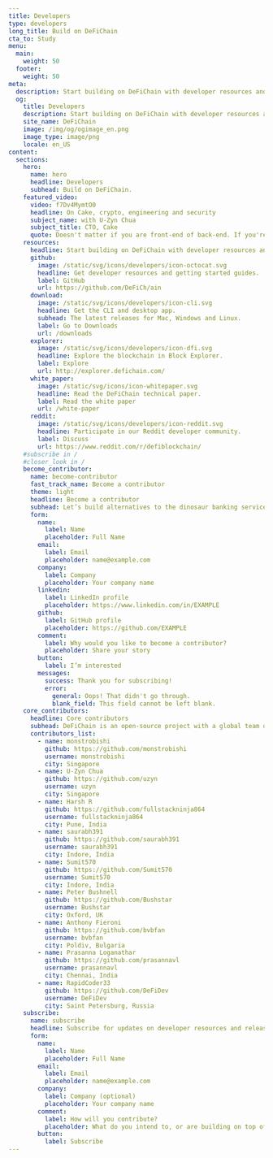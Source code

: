 ```yaml
---
title: Developers
type: developers
long_title: Build on DeFiChain
cta_to: Study
menu:
  main:
    weight: 50
  footer:
    weight: 50
meta:
  description: Start building on DeFiChain with developer resources and code.
  og:
    title: Developers
    description: Start building on DeFiChain with developer resources and code.
    site_name: DeFiChain
    image: /img/og/ogimage_en.png
    image_type: image/png
    locale: en_US
content:
  sections:
    hero:
      name: hero
      headline: Developers
      subhead: Build on DeFiChain.
    featured_video:
      video: f7Dv4MymtO0
      headline: On Cake, crypto, engineering and security
      subject_name: with U-Zyn Chua
      subject_title: CTO, Cake
      quote: Doesn't matter if you are front-end of back-end. If you're a JavaScript developer, and a good one, drop me a note, and we can talk.
    resources:
      headline: Start building on DeFiChain with developer resources and code.
      github:
        image: /static/svg/icons/developers/icon-octocat.svg
        headline: Get developer resources and getting started guides.
        label: GitHub
        url: https://github.com/DeFiCh/ain
      download:
        image: /static/svg/icons/developers/icon-cli.svg
        headline: Get the CLI and desktop app.
        subhead: The latest releases for Mac, Windows and Linux.
        label: Go to Downloads
        url: /downloads
      explorer:
        image: /static/svg/icons/developers/icon-dfi.svg
        headline: Explore the blockchain in Block Explorer.
        label: Explore
        url: http://explorer.defichain.com/
      white_paper:
        image: /static/svg/icons/icon-whitepaper.svg
        headline: Read the DeFiChain technical paper.
        label: Read the white paper
        url: /white-paper
      reddit:
        image: /static/svg/icons/developers/icon-reddit.svg
        headline: Participate in our Reddit developer community.
        label: Discuss
        url: https://www.reddit.com/r/defiblockchain/
    #subscribe in /
    #closer_look in /
    become_contributor:
      name: become-contributor
      fast_track_name: Become a contributor
      theme: light
      headline: Become a contributor
      subhead: Let’s build alternatives to the dinosaur banking services together!
      form:
        name:
          label: Name
          placeholder: Full Name
        email:
          label: Email
          placeholder: name@example.com
        company:
          label: Company
          placeholder: Your company name
        linkedin:
          label: LinkedIn profile
          placeholder: https://www.linkedin.com/in/EXAMPLE
        github:
          label: GitHub profile
          placeholder: https://github.com/EXAMPLE
        comment:
          label: Why would you like to become a contributor?
          placeholder: Share your story
        button:
          label: I’m interested
        messages:
          success: Thank you for subscribing!
          error: 
            general: Oops! That didn't go through.
            blank_field: This field cannot be left blank.
    core_contributors:
      headline: Core contributors
      subhead: DeFiChain is an open-source project with a global team of core contributors, supported by a community of developers. The full list of projects and contributors can be found on [GitHub](https://github.com/DeFiCh).
      contributors_list:
        - name: monstrobishi
          github: https://github.com/monstrobishi
          username: monstrobishi
          city: Singapore
        - name: U-Zyn Chua
          github: https://github.com/uzyn
          username: uzyn
          city: Singapore
        - name: Harsh R
          github: https://github.com/fullstackninja864
          username: fullstackninja864
          city: Pune, India
        - name: saurabh391
          github: https://github.com/saurabh391
          username: saurabh391
          city: Indore, India
        - name: Sumit570
          github: https://github.com/Sumit570
          username: Sumit570
          city: Indore, India
        - name: Peter Bushnell
          github: https://github.com/Bushstar
          username: Bushstar
          city: Oxford, UK
        - name: Anthony Fieroni
          github: https://github.com/bvbfan
          username: bvbfan
          city: Poldiv, Bulgaria
        - name: Prasanna Loganathar
          github: https://github.com/prasannavl
          username: prasannavl
          city: Chennai, India
        - name: RapidCoder33
          github: https://github.com/DeFiDev
          username: DeFiDev
          city: Saint Petersburg, Russia
    subscribe:
      name: subscribe
      headline: Subscribe for updates on developer resources and releases.
      form:
        name:
          label: Name
          placeholder: Full Name
        email:
          label: Email
          placeholder: name@example.com
        company:
          label: Company (optional)
          placeholder: Your company name
        comment:
          label: How will you contribute?
          placeholder: What do you intend to, or are building on top of BeFi Blockchain? What resources and support can DeFiChain provide you with?
        button:
          label: Subscribe
---
```

